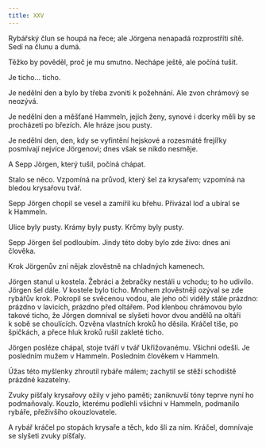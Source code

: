 ```yaml
---
title: XXV
---
```


  

Rybářský člun se houpá na řece; ale Jörgena nenapadá rozprostříti sítě. Sedí na člunu a dumá.

Těžko by pověděl, proč je mu smutno. Nechápe ještě, ale počíná tušit.

Je ticho… ticho.

Je nedělní den a bylo by třeba zvoniti k požehnání. Ale zvon chrámový se neozývá.

Je nedělní den a měšťané Hammeln, jejich ženy, synové i dcerky měli by se procházeti po březích. Ale hráze jsou pusty.

Je nedělní den, den, kdy se vyfintění hejskové a rozesmáté frejířky posmívají nejvíce Jörgenovi; dnes však se nikdo nesměje.

A Sepp Jörgen, který tušil, počíná chápat.

Stalo se něco. Vzpomíná na průvod, který šel za krysařem; vzpomíná na bledou krysařovu tvář.

Sepp Jörgen chopil se vesel a zamířil ku břehu. Přivázal loď a ubíral se k Hammeln.

Ulice byly pusty. Krámy byly pusty. Krčmy byly pusty.

Sepp Jörgen šel podloubím. Jindy této doby bylo zde živo: dnes ani člověka.

Krok Jörgenův zní nějak zlověstně na chladných kamenech.

Jörgen stanul u kostela. Žebráci a žebračky nestáli u vchodu; to ho udivilo. Jörgen šel dále. V kostele bylo ticho. Mnohem zlověstněji ozýval se zde rybářův krok. Pokropil se svěcenou vodou, ale jeho oči viděly stále prázdno: prázdno v lavicích, prázdno před oltářem. Pod klenbou chrámovou bylo takové ticho, že Jörgen domníval se slyšeti hovor dvou andělů na oltáři k sobě se choulících. Ozvěna vlastních kroků ho děsila. Kráčel tiše, po špičkách, a přece hluk kroků rušil zakleté ticho.

Jörgen posléze chápal, stoje tváří v tvář Ukřižovanému. Všichni odešli. Je posledním mužem v Hammeln. Posledním člověkem v Hammeln.

Úžas této myšlenky zhroutil rybáře málem; zachytil se stěží schodiště prázdné kazatelny.

Zvuky píšťaly krysařovy ožily v jeho paměti; zaniknuvší tóny teprve nyní ho podmaňovaly. Kouzlo, kterému podlehli všichni v Hammeln, podmanilo rybáře, přeživšího okouzlovatele.

A rybář kráčel po stopách krysaře a těch, kdo šli za ním. Kráčel, domnívaje se slyšeti zvuky píšťaly.

